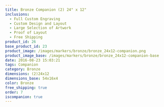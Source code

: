 ```yaml
---
title: Bronze Companion (2) 24" x 12"
inclusions:
  - Full Custom Engraving
  - Custom Design and Layout
  - Large Selection of Artwork
  - Proof of Layout
  - Free Shipping
product_id: 26
base_product_id: 23
product_image: /images/markers/bronze/bronze_24x12-companion.png
product_image_base: /images/markers/bronze/bronze_24x12-companion-base.png
date: 2016-08-23 15:03:21
tags: Companion
category: Bronze
dimensions: (2)24x12
dimensions_base: 54x16x4
color: Bronze
free_shipping: true
order: 7
iscompanion: true
---
```

